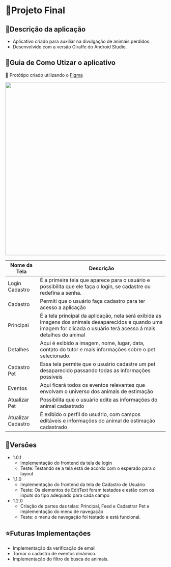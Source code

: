 # 📱Projeto Final
## 📑Descrição da aplicação

- Aplicativo criado para auxiliar na divulgação de animais perdidos.
- Desenvolvido com a versão Giraffe do Android Studio.

## 📒Guia de Como Utizar o aplicativo 

🔭 Protótipo criado utilizando o [Figma](https://www.figma.com/)

<div align="center">
    <p float="leaft">
      <img src="https://github.com/RomeiroM/teste/assets/85644789/d4ef6953-8fad-4c3b-9fec-b40600c8b72c" width="544px">
  </p>
</div>


| Nome da Tela  | Descrição |
| ------------- | ------------- |
|Login Cadastro | É a primeira tela que aparece para o usuário e possibilita que ele faça o login, se cadastre ou redefina a senha.|
|  Cadastro  | Permiti que o usuário faça cadastro para ter acesso a aplicação  |
| Principal  | É a tela principal da aplicação, nela será exibida as imagens dos animais desaparecidos e quando uma imagem for clicada o usuário terá acesso á mais detalhes do animal|
|  Detalhes  | Aqui é exibido a imagem, nome, lugar, data, contato do tutor e mais informações sobre o pet selecionado.  |
| Cadastro Pet  |  Essa tela permite que o usuário cadastre um pet desaparecido passando todas as informações possíveis |
| Eventos  | Aqui ficará todos os eventos relevantes que envolvam o universo dos animais de estimação  |
| Atualizar Pet  | Possibilita que o usuário edite as informações do animal cadastrado  |
| Atualizar Cadastro  | É exibido o perfil do usuário, com campos editáveis e informações do animal de estimação cadastrado |


## 🧮Versões

- 1.0.1
  - Implementação do frontend da tela de login
  - Teste: Testando se a tela está de acordo com o esperado para o layout
- 1.1.0
  - Implementação do frontend da tela de Cadastro de Usuário
  - Teste: Os elementos de EditText foram testados e estão com os inputs do tipo adequado para cada campo
- 1.2.0
  - Criação de partes das telas: Principal, Feed e Cadastrar Pet e implementação do menu de navegação
  - Teste: o menu de navegação foi testado e está funcional.
  
## ⭐Futuras Implementações

- Implementação da verificação de email
- Tornar o cadastro de eventos dinâmico.
- Implementação do filtro de busca de animais.
